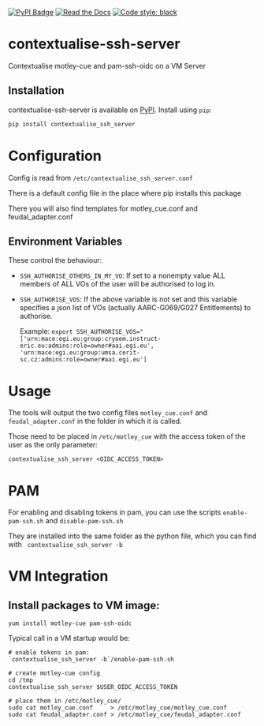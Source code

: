 [![PyPI Badge](https://img.shields.io/pypi/v/contextualise_ssh_server.svg)](https://pypi.python.org/pypi/contextualise_ssh_server)
[![Read the Docs](https://readthedocs.org/projects/contextualise-ssh-server/badge/?version=latest)](https://contextualise-ssh-server.readthedocs.io/en/latest/?version=latest)
[![Code style: black](https://img.shields.io/badge/code%20style-black-000000.svg)](https://github.com/psf/black)

# contextualise-ssh-server

Contextualise motley-cue and pam-ssh-oidc on a VM Server

## Installation

contextualise-ssh-server is available on [PyPI](https://pypi.org/project/contextualise_ssh_server/). Install using `pip`:

```bash
pip install contextualise_ssh_server
```

# Configuration

Config is read from `/etc/contextualise_ssh_server.conf`

There is a default config file in the place where pip installs this package

There you will also find templates for motley_cue.conf and feudal_adapter.conf

## Environment Variables

These control the behaviour:

- `SSH_AUTHORISE_OTHERS_IN_MY_VO`: If set to a nonempty value ALL members of
    ALL VOs of the user will be authorised to log in.

- `SSH_AUTHORISE_VOS`: If the above variable is not set and this variable
    specifies a json list of VOs (actually AARC-G069/G027 Entitlements) to
    authorise.

    Example:
    `export SSH_AUTHORISE_VOS="['urn:mace:egi.eu:group:cryoem.instruct-eric.eu:admins:role=owner#aai.egi.eu', 'urn:mace:egi.eu:group:umsa.cerit-sc.cz:admins:role=owner#aai.egi.eu']`

# Usage

The tools will output the two config files `motley_cue.conf` and
`feudal_adapter.conf` in the folder in which it is called.

Those need to be placed in `/etc/motley_cue` with the access token of the
user as the only parameter:

`contextualise_ssh_server <OIDC_ACCESS_TOKEN>`

# PAM

For enabling and disabling tokens in pam, you can use the scripts
`enable-pam-ssh.sh` and `disable-pam-ssh.sh`

They are installed into the same folder as the python file, which you can
find with ` contextualise_ssh_server -b`

# VM Integration

## Install packages to VM image:

```
yum install motley-cue pam-ssh-oidc
```

Typical call in a VM startup would be:

```
# enable tokens in pam:
`contextualise_ssh_server -b`/enable-pam-ssh.sh

# create motley-cue config
cd /tmp
contextualise_ssh_server $USER_OIDC_ACCESS_TOKEN

# place them in /etc/motley_cue/ 
sudo cat motley_cue.conf     > /etc/motley_cue/motley_cue.conf
sudo cat feudal_adapter.conf > /etc/motley_cue/feudal_adapter.conf
```
